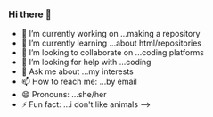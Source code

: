 ### Hi there 👋


- 🔭 I’m currently working on ...making a repository
- 🌱 I’m currently learning ...about html/repositories
- 👯 I’m looking to collaborate on ...coding platforms
- 🤔 I’m looking for help with ...coding
- 💬 Ask me about ...my interests
- 📫 How to reach me: ...by email
- 😄 Pronouns: ...she/her
- ⚡ Fun fact: ...i don't like animals
-->
